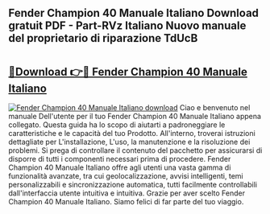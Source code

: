 ## Fender Champion 40 Manuale Italiano Download gratuit PDF - Part-RVz Italiano Nuovo manuale del proprietario di riparazione TdUcB

# <h2><a href="http://df9k61l.blite.top/?on=Fender+Champion+40+Manuale+Italiano">🔗Download 👉🔴 Fender Champion 40 Manuale Italiano</a></h2>

[![Fender Champion 40 Manuale Italiano download](https://i.imgur.com/lujVjoI.png)](http://df9k61l.blite.top/?on=Fender+Champion+40+Manuale+Italiano)
Ciao e benvenuto nel manuale Dell'utente per il tuo Fender Champion 40 Manuale Italiano appena collegato. Questa guida ha lo scopo di aiutarti a padroneggiare le caratteristiche e le capacità del tuo Prodotto. All'interno, troverai istruzioni dettagliate per L'installazione, L'uso, la manutenzione e la risoluzione dei problemi. Si prega di controllare il contenuto del pacchetto per assicurarsi di disporre di tutti i componenti necessari prima di procedere. Fender Champion 40 Manuale Italiano offre agli utenti una vasta gamma di funzionalità avanzate, tra cui geolocalizzazione, avvisi intelligenti, temi personalizzabili e sincronizzazione automatica, tutti facilmente controllabili dall'interfaccia utente intuitiva e intuitiva. Grazie per aver scelto Fender Champion 40 Manuale Italiano. Siamo felici di far parte del tuo viaggio.
